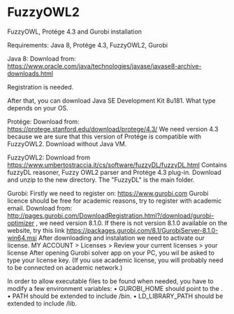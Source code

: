 # FuzzyOWL2
FuzzyOWL, Protége 4.3 and Gurobi installation 

Requirements: Java 8, Protége 4.3, FuzzyOWL2, Gurobi

Java 8:
Download from: https://www.oracle.com/java/technologies/javase/javase8-archive-downloads.html

Registration is needed.

After that, you can download Java SE Development Kit 8u181. What type depends on your OS.

Protége:
Download from: https://protege.stanford.edu/download/protege/4.3/
We need version 4.3 because we are sure that this version of Protége is compatible with FuzzyOWL2.
Download without Java VM.

FuzzyOWL2:
Download from https://www.umbertostraccia.it/cs/software/fuzzyDL/fuzzyDL.html
Contains fuzzyDL reasoner, Fuzzy OWL2 parser and Protége 4.3 plug-in.
Download and unzip to the new directory. The "FuzzyDL" is the main folder.

Gurobi:
Firstly we need to register on: https://www.gurobi.com 
Gurobi licence should be free for academic reasons, try to register with academic email.
Download from: http://pages.gurobi.com/DownloadRegistration.html?/download/gurobi-optimizer , we need version 8.1.0.
If there is not version 8.1.0 available on the website, try this link https://packages.gurobi.com/8.1/GurobiServer-8.1.0-win64.msi
After downloading and instalation we need to activate our license. 
MY ACCOUNT > Licenses > Review your current licenses > your license
After opening Gurobi solver app on your PC, you wil be asked to type your license key. (If you use academic license, you will probably need to be connected on academic network.)

In order to allow executable files to be found when needed, you have to modify a few environment variables:
    • GUROBI_HOME should point to the <installdir>.
    • PATH should be extended to include <installdir>/bin.
    • LD_LIBRARY_PATH should be extended to include <installdir>/lib.


